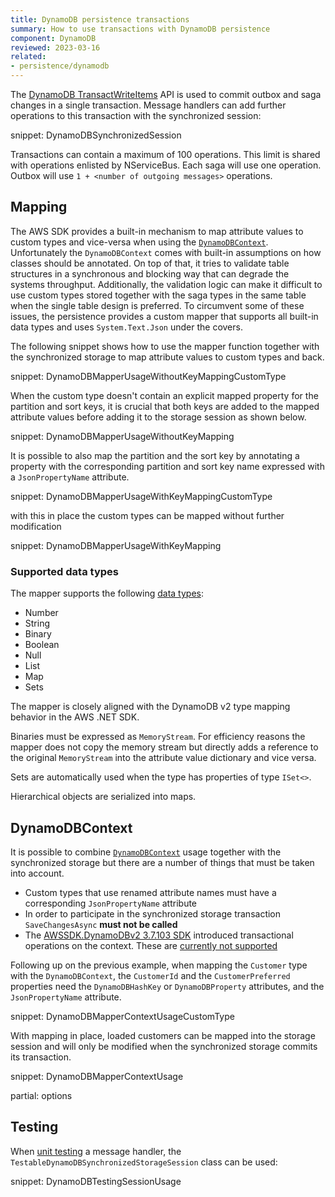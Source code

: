 ```yaml
---
title: DynamoDB persistence transactions
summary: How to use transactions with DynamoDB persistence
component: DynamoDB
reviewed: 2023-03-16
related:
- persistence/dynamodb
---
```


The [DynamoDB TransactWriteItems](https://docs.aws.amazon.com/amazondynamodb/latest/developerguide/transactions.html) API is used to commit outbox and saga changes in a single transaction. Message handlers can add further operations to this transaction with the synchronized session:

snippet: DynamoDBSynchronizedSession

Transactions can contain a maximum of 100 operations. This limit is shared with operations enlisted by NServiceBus. Each saga will use one operation. Outbox will use `1 + <number of outgoing messages>` operations.

## Mapping

The AWS SDK provides a built-in mechanism to map attribute values to custom types and vice-versa when using the [`DynamoDBContext`](https://docs.aws.amazon.com/amazondynamodb/latest/developerguide/DotNetDynamoDBContext.html). Unfortunately the `DynamoDBContext` comes with built-in assumptions on how classes should be annotated. On top of that, it tries to validate table structures in a synchronous and blocking way that can degrade the systems throughput. Additionally, the validation logic can make it difficult to use custom types stored together with the saga types in the same table when the single table design is preferred. To circumvent some of these issues, the persistence provides a custom mapper that supports all built-in data types and uses `System.Text.Json` under the covers.

The following snippet shows how to use the mapper function together with the synchronized storage to map attribute values to custom types and back.

snippet: DynamoDBMapperUsageWithoutKeyMappingCustomType

When the custom type doesn't contain an explicit mapped property for the partition and sort keys, it is crucial that both keys are added to the mapped attribute values before adding it to the storage session as shown below.

snippet: DynamoDBMapperUsageWithoutKeyMapping

It is possible to also map the partition and the sort key by annotating a property with the corresponding partition and sort key name expressed with a `JsonPropertyName` attribute.

snippet: DynamoDBMapperUsageWithKeyMappingCustomType

with this in place the custom types can be mapped without further modification

snippet: DynamoDBMapperUsageWithKeyMapping

### Supported data types

The mapper supports the following [data types](https://docs.aws.amazon.com/amazondynamodb/latest/developerguide/HowItWorks.NamingRulesDataTypes.html#HowItWorks.DataTypes):

- Number
- String
- Binary
- Boolean
- Null
- List
- Map
- Sets

The mapper is closely aligned with the DynamoDB v2 type mapping behavior in the AWS .NET SDK.

Binaries must be expressed as `MemoryStream`. For efficiency reasons the mapper does not copy the memory stream but directly adds a reference to the original `MemoryStream` into the attribute value dictionary and vice versa.

Sets are automatically used when the type has properties of type `ISet<>`.

Hierarchical objects are serialized into maps.

## DynamoDBContext

It is possible to combine [`DynamoDBContext`](https://docs.aws.amazon.com/amazondynamodb/latest/developerguide/DotNetDynamoDBContext.html) usage together with the synchronized storage but there are a number of things that must be taken into account.

- Custom types that use renamed attribute names must have a corresponding `JsonPropertyName` attribute
- In order to participate in the synchronized storage transaction `SaveChangesAsync` **must not be called**
- The [AWSSDK.DynamoDBv2 3.7.103 SDK](https://www.nuget.org/packages/AWSSDK.DynamoDBv2/3.7.103) introduced transactional operations on the context. These are [currently not supported](https://github.com/Particular/NServiceBus.Persistence.DynamoDB/issues/328)

Following up on the previous example, when mapping the `Customer` type with the `DynamoDBContext`, the `CustomerId` and the `CustomerPreferred` properties need the `DynamoDBHashKey` or `DynamoDBProperty` attributes, and the `JsonPropertyName` attribute.

snippet: DynamoDBMapperContextUsageCustomType

With mapping in place, loaded customers can be mapped into the storage session and will only be modified when the synchronized storage commits its transaction.

snippet: DynamoDBMapperContextUsage

partial: options

## Testing

When [unit testing](/samples/unit-testing/) a message handler, the `TestableDynamoDBSynchronizedStorageSession` class can be used:

snippet: DynamoDBTestingSessionUsage
